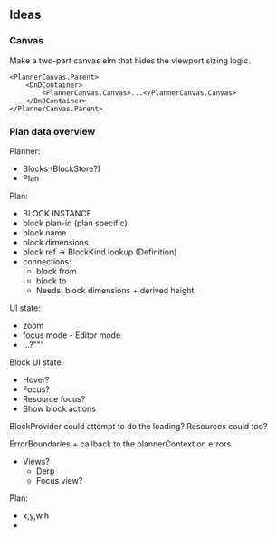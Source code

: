 ## Ideas

### Canvas

Make a two-part canvas elm that hides the viewport sizing logic.

```tsx
<PlannerCanvas.Parent>
    <DnDContainer>
        <PlannerCanvas.Canvas>...</PlannerCanvas.Canvas>
    </DnDContainer>
</PlannerCanvas.Parent>
```

### Plan data overview

Planner:

-   Blocks (BlockStore?)
-   Plan

Plan:

-   BLOCK INSTANCE
-   block plan-id (plan specific)
-   block name
-   block dimensions
-   block ref -> BlockKind lookup (Definition)
-   connections:
    -   block from
    -   block to
    -   Needs: block dimensions + derived height

UI state:

-   zoom
-   focus mode - Editor mode
-   ...?"""

Block UI state:

-   Hover?
-   Focus?
-   Resource focus?
-   Show block actions

BlockProvider could attempt to do the loading?
Resources could too?

ErrorBoundaries + callback to the plannerContext on errors

-   Views?
    -   Derp
    -   Focus view?

Plan:

-   x,y,w,h
-
